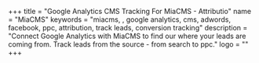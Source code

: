 +++
title = "Google Analytics CMS Tracking For MiaCMS - Attributio"
name = "MiaCMS"
keywords = "miacms, , google analytics, cms, adwords, facebook, ppc, attribution, track leads, conversion tracking"
description = "Connect Google Analytics with MiaCMS to find our where your leads are coming from. Track leads from the source - from search to ppc."
logo = ""
+++
